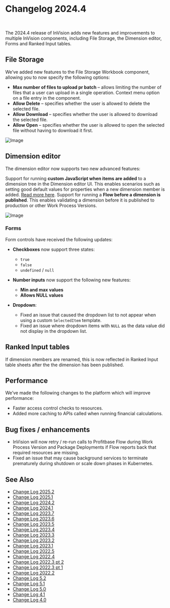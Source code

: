 # Changelog 2024.4

<br/>

The 2024.4 release of InVision adds new features and improvements to multiple InVision components, including File Storage, the Dimension editor, Forms and Ranked Input tables.

## File Storage

We’ve added new features to the File Storage Workbook component, allowing you to now specify the following options:

- **Max number of files to upload pr batch** – allows limiting the number of files that a user can upload in a single operation.
Context menu option on a file entry in the component.
- **Allow Delete** – specifies whether the user is allowed to delete the selected file.
- **Allow Download** – specifies whether the user is allowed to download the selected file.
- **Allow Open** – specifies whether the user is allowed to open the selected file without having to download it first.

![Image](https://profitbasedocs.blob.core.windows.net/flowimages/changeLogInv24_4_1.png)

## Dimension editor
The dimension editor now supports two new advanced features:

Support for running **custom JavaScript when items are added** to a dimension tree in the Dimension editor UI. This enables scenarios such as setting good default values for properties when a new dimension member is added. [Read more here](../docs/dimensions/howto/set-default-data-for-new-dimension-members.md).
Support for running a **Flow before a dimension is published**. This enables validating a dimension before it is published to production or other Work Process Versions.

![Image](https://profitbasedocs.blob.core.windows.net/flowimages/changeLogInv24_4_2.png)

### Forms

Form controls have received the following updates:

- **Checkboxes** now support three states:
  - `true`
  - `false`
  - `undefined` / `null`


- **Number inputs** now support the following new features:
  - **Min and max values**
  - **Allows NULL values**


- **Dropdown**:
  - Fixed an issue that caused the dropdown list to not appear when using a custom `SelectedItem` template.
  - Fixed an issue where dropdown items with `NULL` as the data value did not display in the dropdown list.


## Ranked Input tables

If dimension members are renamed, this is now reflected in Ranked Input table sheets after the the dimension has been published.

## Performance
We’ve made the following changes to the platform which will improve performance:

- Faster access control checks to resources.
- Added more caching to APIs called when running financial calculations.



## Bug fixes / enhancements

- InVision will now retry / re-run calls to Profitbase Flow during Work Process Version and Package Deployments if Flow reports back that required resources are missing.
- Fixed an issue that may cause background services to terminate prematurely during shutdown or scale down phases in Kubernetes.

## See Also
- [Change Log 2025.2](changelog25_2.md)
- [Change Log 2025.1](changelog25_1.md)
- [Change Log 2024.2](changelog24_2.md)
- [Change Log 2024.1](changelog24_1.md)
- [Change Log 2023.7](changelog23_7.md)
- [Change Log 2023.6](changelog23_6.md)
- [Change Log 2023.5](changelog23_5.md)
- [Change Log 2023.4](changelog23_4.md)
- [Change Log 2023.3](changelog23_3.md)
- [Change Log 2023.2](changelog23_2.md)
- [Change Log 2023.1](changelog23_1.md)
- [Change Log 2022.5](changelog22_5.md)
- [Change Log 2022.4](changelog22_4.md)
- [Change Log 2022.3 pt 2](changelog22_3_2.md)
- [Change Log 2022.3 pt 1](changelog22_3_1.md)
- [Change Log 2022.2](changelog22_2.md)
- [Change Log 5.2](changelog52.md)
- [Change Log 5.1](changelog51.md)
- [Change Log 5.0](changelog5.md)
- [Change Log 4.1](changelog41.md)
- [Change Log 4.0](changelog40.md)
